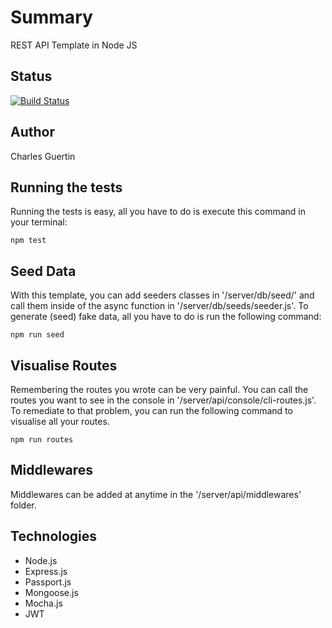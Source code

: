 # Summary

REST API Template in Node JS

## Status
[![Build Status](https://travis-ci.com/cguertin14/Node-REST-API-Template.svg?token=wMAojsLhP9yFixAFFg69&branch=master)](https://travis-ci.com/cguertin14/Node-REST-API-Template)

## Author 

Charles Guertin

## Running the tests

Running the tests is easy, all you have to do is execute this command in your terminal:

```
npm test
```

## Seed Data

With this template, you can add seeders classes in '/server/db/seed/' and call them inside of the async function in '/server/db/seeds/seeder.js'. To generate (seed) fake data, all you have to do is run the following command:

```
npm run seed
```

## Visualise Routes

Remembering the routes you wrote can be very painful. You can call the routes you want to see in the console in '/server/api/console/cli-routes.js'. To remediate to that problem, you can run the following command to visualise all your routes.

```
npm run routes
```

## Middlewares

Middlewares can be added at anytime in the '/server/api/middlewares' folder.

## Technologies

* Node.js
* Express.js
* Passport.js
* Mongoose.js
* Mocha.js
* JWT